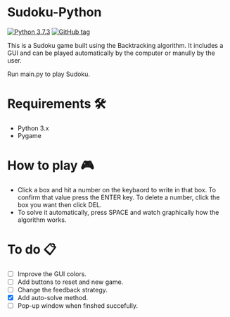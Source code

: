 # Sudoku-Python

[![Python 3.7.3](https://img.shields.io/badge/python-3.7.3-blue.svg)](https://www.python.org/downloads/release/python)
[![GitHub tag](https://img.shields.io/github/tag/BGZ30/Sudoku-Python.svg)](https://GitHub.com/BGZ30/Sudoku-Python/tags/)
<!-- [![made-with-python](https://img.shields.io/badge/Made%20with-Python-3498db.svg)](https://www.python.org/) -->

This is a Sudoku game built using the Backtracking algorithm. It includes a GUI and can be played automatically by the computer or manully by the user.

Run main.py to play Sudoku.

# Requirements 🛠️

- Python 3.x
- Pygame 

# How to play 🎮

- Click a box and hit a number on the keybaord to write in that box. To confirm that value press the ENTER key. To delete a number, click the box you want then click DEL. 
- To solve it automatically, press SPACE and watch graphically how the algorithm works.

# To do 📋

- [ ] Improve the GUI colors.
- [ ] Add buttons to reset and new game.
- [ ] Change the feedback strategy.
- [x] Add auto-solve method.
- [ ] Pop-up window when finshed succefully.

